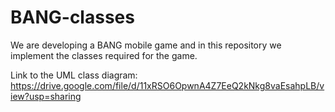 # BANG-classes
We are developing a BANG mobile game and in this repository we implement the classes required for the game.

Link to the UML class diagram: https://drive.google.com/file/d/11xRSO6OpwnA4Z7EeQ2kNkg8vaEsahpLB/view?usp=sharing
